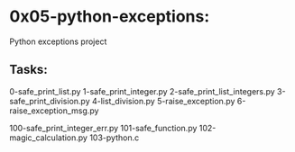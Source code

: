 # 0x05-python-exceptions:

Python exceptions project

## Tasks:

0-safe_print_list.py
1-safe_print_integer.py
2-safe_print_list_integers.py
3-safe_print_division.py
4-list_division.py
5-raise_exception.py
6-raise_exception_msg.py

100-safe_print_integer_err.py
101-safe_function.py
102-magic_calculation.py
103-python.c
